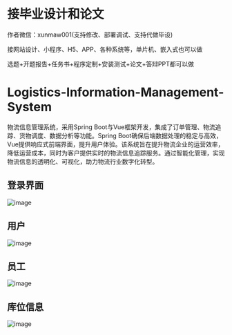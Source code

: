 # 接毕业设计和论文
作者微信：xunmaw001(支持修改、部署调试、支持代做毕设)

接网站设计、小程序、H5、APP、各种系统等，单片机、嵌入式也可以做

选题+开题报告+任务书+程序定制+安装测试+论文+答辩PPT都可以做
# Logistics-Information-Management-System
物流信息管理系统，采用Spring Boot与Vue框架开发，集成了订单管理、物流追踪、货物调度、数据分析等功能。Spring Boot确保后端数据处理的稳定与高效，Vue提供响应式前端界面，提升用户体验。该系统旨在提升物流企业的运营效率，降低运营成本，同时为客户提供实时的物流信息追踪服务。通过智能化管理，实现物流信息的透明化、可视化，助力物流行业数字化转型。
## 登录界面
![image](https://github.com/user-attachments/assets/61a37da0-73bb-4f62-9ac1-6436a479ee84)
## 用户
![image](https://github.com/user-attachments/assets/f14afdbc-3df7-4b80-91b0-c2989c2857fe)
## 员工
![image](https://github.com/user-attachments/assets/464e00f4-2acd-4860-aab0-1f0c876f551d)
## 库位信息
![image](https://github.com/user-attachments/assets/e99a466d-95c4-47b2-a4b2-9e0a46d6178f)
